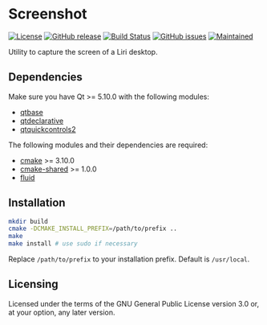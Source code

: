 Screenshot
==========

[![License](https://img.shields.io/badge/license-GPLv3.0-blue.svg)](https://www.gnu.org/licenses/gpl-3.0.html)
[![GitHub release](https://img.shields.io/github/release/lirios/screenshot.svg)](https://github.com/lirios/screenshot)
[![Build Status](https://travis-ci.org/lirios/screenshot.svg?branch=develop)](https://travis-ci.org/lirios/screenshot)
[![GitHub issues](https://img.shields.io/github/issues/lirios/screenshot.svg)](https://github.com/lirios/screenshot/issues)
[![Maintained](https://img.shields.io/maintenance/yes/2018.svg)](https://github.com/lirios/screenshot/commits/develop)

Utility to capture the screen of a Liri desktop.

## Dependencies

Make sure you have Qt >= 5.10.0 with the following modules:

 * [qtbase](http://code.qt.io/cgit/qt/qtbase.git)
 * [qtdeclarative](http://code.qt.io/cgit/qt/qtdeclarative.git)
 * [qtquickcontrols2](http://code.qt.io/cgit/qt/qtquickcontrols2.git)

The following modules and their dependencies are required:

 * [cmake](https://gitlab.kitware.com/cmake/cmake) >= 3.10.0
 * [cmake-shared](https://github.com/lirios/cmake-shared.git) >= 1.0.0
 * [fluid](https://github.com/lirios/fluid.git)

## Installation

```sh
mkdir build
cmake -DCMAKE_INSTALL_PREFIX=/path/to/prefix ..
make
make install # use sudo if necessary
```

Replace `/path/to/prefix` to your installation prefix.
Default is `/usr/local`.

## Licensing

Licensed under the terms of the GNU General Public License version 3.0 or,
at your option, any later version.
